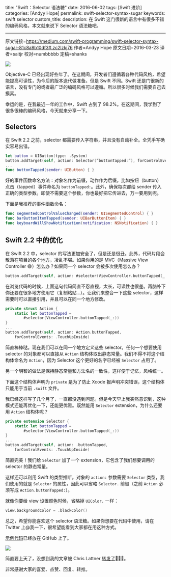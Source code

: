 title: "Swift：Selector 语法糖"
date: 2016-06-02
tags: [Swift 进阶]
categories: [Andyy Hope]
permalink: swift-selector-syntax-sugar
keywords: swift selector
custom_title: 
description: 在 Swift 这门很新的语言中有很多不错的编码风格，本文就来说下 Selector 语法糖吧。

---
原文链接=https://medium.com/swift-programming/swift-selector-syntax-sugar-81c8a8b10df3#.zc2lzkj76
作者=Andyy Hope
原文日期=2016-03-23
译者=saitjr
校对=numbbbbb
定稿=shanks

<!--此处开始正文-->

![](http://swiftgg-main.b0.upaiyun.com/img/swift-selector-syntax-sugar-1.jpeg)

Objective-C 已经出现好些年了。在这期间，开发者们遵循着各种代码风格，希望能提高可读性，为今后的版本迭代做准备。但是 Swift 不同。Swift 还是门很新的语言，没有专门的或者最广泛的编码风格可以遵循。所以很多时候我们需要自己去摸索。

幸运的是，在我最近一年的工作中，Swift 占到了 98.2%。在这期间，我学到了很多很棒的编码风格，今天就来分享一下。

<!--more-->

## Selectors

在 Swift 2.2 之前，selector 都需要传入字符串，并且没有自动补全。全凭手写确实容易出错。

```swift
let button = UIButton(type: .System)
button.addTarget(self, action: Selector(“buttonTapped:”), forControlEvents: .TouchUpInside)
...
func buttonTapped(sender: UIButton) { }
```

好的事件函数命名方法：对象名作为前缀，动作作为后缀。比如按钮（button）点击（tapped）事件命名为 `buttonTapped:`。此外，确保每次都给 sender 传入正确的类型参数。即使不需要这个参数，你也最好把它传进去，万一要用到呢。

下面是我推荐的事件函数命名：

```swift
func segmentedControlValueChanged(sender: UISegmentedControl) { }
func barButtonItemTapped(sender: UIBarButtonItem) { }
func keyboardWillShowNotification(notification: NSNotification) { }
```

## Swift 2.2 中的优化

在 Swift 2.2 中，selector 的写法更加安全了，但是还是很丑。此外，代码片段会散落在项目的各个地方，凌乱不堪。如果你用的是 MVC（Massive View Controller 😄）怎么办？如果同一个 selector 会被多次使用怎么办？

```swift
button.addTarget(self, action: #selector(ViewController.buttonTapped(_:)), forControlEvents: .TouchUpInside)
```

在浏览代码的时候，上面这句代码简直不忍直视，太长，可读性也很差。再脑补下你还要在很多地方使用它（复制粘贴…）。让我们来整合一下这些 selector，这样需要时可以直接引用，并且可以在同一个地方修改。

```swift
private struct Action {
    static let buttonTapped = 
        #selector(ViewController.buttonTapped(_:))
}
...
button.addTarget(self, action: Action.buttonTapped,       
    forControlEvents: .TouchUpInside)
```

简直棒棒哒。现在我们可以在同一个地方定义这些 selector。任何一个想要使用 selector 的对象都可以直接从 `Action` 结构体取出静态常量。我们不得不将这个结构体命名为 `Action`，因为 Selector 这个更好的名字已经被 `Selector` 占用了。

另一个明智的做法是保持静态常量和方法名的一致性，这样便于记忆，风格统一。

下面这个结构体声明为 `private` 是为了防止 Xcode 报声明冲突错误，这个结构体只能用于当前 `.swift` 文件。

我已经这样写了几个月了，一直都没遇到问题。但是今天早上我突然意识到，这种模式还能再优化一下，还能更优雅。既然能用 `Selector` extension，为什么还要用 `Action` 结构体呢？

```swift
private extension Selector {
    static let buttonTapped = 
        #selector(ViewController.buttonTapped(_:))
}
...
button.addTarget(self, action: .buttonTapped, 
    forControlEvents: .TouchUpInside)
```

简直完美！我们给 `Selector` 加了一个 extension，它包含了我们想要调用的 selector 的静态常量。

这样还可以利用 Swift 的类型推断。对象的 `action:` 参数需要 `Selector` 类型，我们使用的就是 `Selector` 的属性，因此可以省略 `Selector.` 前缀（之前 `Action` 必须写成 `Action.buttonTapped:`）。

就像你要给 view 设置颜色时候，省略掉 `UIColor.` 一样：

```swift
view.backgroundColor = .blackColor()
```

总之，希望你能喜欢这个 selector 语法糖。如果你想要在代码中使用，请在 Twitter 上@我一下，很希望能看到大家都在用这种方式。

[示例代码](https://github.com/andyyhope/Blog_SelectorSyntaxSugar)已经放在 GitHub 上了。

![](http://static.zybuluo.com/numbbbbb/7xrpuqjx55coutjtt89e41zd/swift-selector-syntax-sugar.png)

简直要上天了，没想到我的文章被 Chris Lattner [转发了](https://twitter.com/clattner_llvm/status/712678968697032705)👯👯👯。

非常感谢大家的喜爱、点赞、回复、转推。
